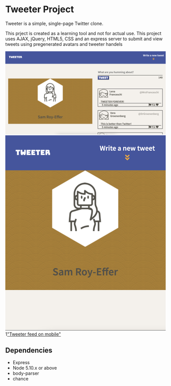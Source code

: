 # Tweeter Project

Tweeter is a simple, single-page Twitter clone.

This prject is created as a learning tool and not for actual use. This project uses AJAX, jQuery, HTML5, CSS and an express server to submit and
view tweets using pregenerated avatars and tweeter handels

!["Tweeter in desktop form"](https://github.com/SamRoyEffer/tweeter/blob/main/docs/Screen%20Shot%202021-06-17%20at%208.17.05%20PM.png?raw=true)
!["Tweeter in mobile form"](https://github.com/SamRoyEffer/tweeter/blob/main/docs/Screen%20Shot%202021-06-17%20at%208.17.35%20PM.png?raw=true)
1["Tweeter feed on mobile"](https://github.com/SamRoyEffer/tweeter/blob/main/docs/Screen%20Shot%202021-06-17%20at%208.17.47%20PM.png?raw=true)

## Dependencies

- Express
- Node 5.10.x or above
- body-parser
- chance
